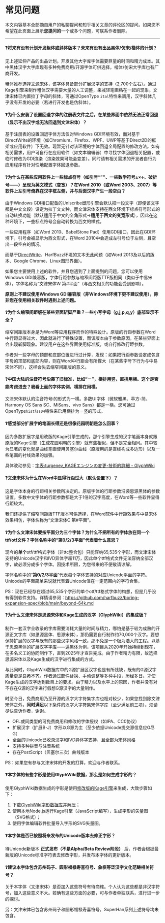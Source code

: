 # 常见问题
本文内容基本全部摘自用户的私聊提问和知乎相关文章的评论区的提问。如果您不希望在此页面上展示**您提问的**一个或多个问题，可联系作者删除。

---
#### :question:将来有没有计划开发粗体或斜体版本？未来有没有出品黑体/仿宋/楷体的计划？
无上述延伸产品的出品计划。开发其他大字库字体需要巨量的时间和精力成本。其中黑体汉字大字库现有多种免费商用/开源字体可供选择，楷体/仿宋大字库也有厂商开发。

粗体推荐选择[文源宋体](https://github.com/takushun-wu/WenYuanFonts)，该字体具备部分扩展汉字的支持（2,700个左右）。通过Kage引擎来制作粗体汉字需要大量的人工调整，来减轻笔画粘在一起的现象。文津宋体已内置拉丁字母的斜体，可通过OpenType `ital`特性来调用，汉字斜体几乎没有开发的必要（若进行开发也是伪斜体）。

#### :question:为什么安装了设置回退字体的注册表文件之后，在某些界面中依然无法正常回退（显示不出汉字或无法回退到文津宋体）？
基于注册表的设置回退字体方法仅对Windows GDI环境有效，而对基于DirectWrite的环境（如Chromium、Firefox、WPF、UWP等基于Direct2D的框架或应用软件）下无效。现暂无针对该环境的字体回退全局配置的修改方法。如有相关需求，用户可自行在应用软件（如文本编辑器）中寻找字体回退相关配置，或临时修改为GDI渲染（渲染效果可能会变差）。同时请有相关需求的开发者自行为应用程序有针对性地配置字体回退参数。

#### :question:为什么在某些应用软件上一些标点符号（如引号“”‘’、一些数学符号±×÷、破折号——）呈现为英文模式（变宽）？在Word 2010（或Word 2003、2007）等软件上左引号倚靠在汉字框左侧，并与后面汉字产生一段空白？
由于Windows GDI接口配备的Uniscribe塑形引擎会默认把一段文字（即便该文字都是中文文段）设定为拉丁文文种，而文津宋体支持在西文环境下标点符号形式的自动转换功能（默认适用于中文的全角形式→**适用于西文的变宽形式**），因此在这种环境下，一些标点符号会自动转换为西文的样式。

一些应用程序（如Word 2010、BabelStone Pad）使用GDI接口，因此在GDI环境下，引号会被显示为西文形式，在Word 2010中会造成左引号位于左侧，且空出一段空白的情况。

而基于[DirectWrite](https://learn.microsoft.com/zh-cn/windows/win32/directwrite/introducing-directwrite)、HarfBuzz环境的文本无此问题（如Word 2013及以后的版本、Google Chrome、Linux图形界面）。

如果您主要使用上述的软件，并且您遇到了上面提到的问题，您可以使用Windows GDI兼容版，字体行距参数与缩窄间距版TTF版相同（类似于中易宋体），字体名称为“文津宋体W 第#平面”（与西文相关的功能会受到影响）。

**原则上不建议使用Windows GDI兼容版（非Windows环境下更不建议使用），除非您在使用相关软件时遇到上述问题。**

#### :question:为什么缩窄间距版在某些界面斩脚严重？一些小写字母（g,j,p,q,y）底部显示不全？
缩窄间距版本身是为Word等应用程序而作的特殊设计。原版的行距参数在Word中行距显得过大，因此就进行了特殊设置，而该版本由于参数原因，在某些界面上会出现斩脚现象。建议用户在这些界面使用标准版，或自行修改行距参数。

作者对一些字母的顶部和底部位置进行过计算，发现：如果把行距参数设定成包含字母的顶部和底部内容，则在Word中行距会有所撑大（在某些字号下行为与中易宋体不同），这样会失去缩窄间距版的意义。

#### :question:中国大陆的注音符号沿袭了旧标准，比如“ㄧ”，横排用竖，直排用横。这个是否能考虑进去？我看上面的字体实例，横排在用横。
文津宋体默认的注音符号i的形式为一横。多数UI字体（微软雅黑、苹方-简、Harmony OS Sans SC、MiSans、vivo Sans）都是一横。您可通过OpenType`hist`/`ss04`特性来启用横排为一竖的形式。

#### :question:感觉部分扩展字的笔画长得还是很像花园明朝是怎么回事？
因为多数扩展字是用改版的Kage引擎生成的，那个引擎生成的汉字笔画本身就跟原版的Kage引擎（生成花园明朝的引擎）就有些相似，但不是完全相同。其中较为显著的变化就是曲线笔画使用贝塞尔曲线（原版用的是直线构成多边形）以及一些笔画的衬线效果的加强。

具体改动参见：[字表:turgenev_KAGEエンジンの変更-技術的詳細 - GlyphWiki](https://zhs.glyphwiki.org/wiki/Group:turgenev_KAGE%e3%82%a8%e3%83%b3%e3%82%b8%e3%83%b3%e3%81%ae%e5%a4%89%e6%9b%b4-%e6%8a%80%e8%a1%93%e7%9a%84%e8%a9%b3%e7%b4%b0)
#### :question:文津宋体为什么在Word中显得行距过大（默认设置下）？
这是字体本身的行距相关参数所决定的。原版字体的行距参数沿袭思源黑体的参数设置。多数中文字体的行距参数都是大于1倍的汉字高度，在Word等一些软件显得行距较大。

我们还提供了缩窄间距版TTF版本可供选择，在Word软件中行距效果与中易宋体效果相仿，字体名称为“文津宋体C 第#平面”。
#### :question:为什么文津宋体要按平面分为三个字体？为什么不把所有的字体放在同一个ttf/otf文件？字体名称中的“第0/2/3平面”代表着什么意思？
现今的**单个**otf/ttf格式字体（非ttc整合包）只能容纳65,535个字形，而文津宋体支持的Unicode汉字和IVD异体字超11万，因此单个ttf格式文件无法容纳全部汉字，故必须分成多个字体。因技术所限，为您带来的不便敬请谅解。

字体名称中的“**第0/2/3平面**”代表每个字体支持的对应Unicode平面的字符。Unicode的平面简单来说就代表着Unicode值在一定范围内的字符合集。

PS：现在已经存在超过65,535个字形的单个otf/ttf格式字体的构想，但是几乎没有得到软件支持。详情请参阅：https://github.com/harfbuzz/boring-expansion-spec/blob/main/beyond-64k.md
#### :question:为什么文津宋体是思源宋体和Kage生成的汉字（GlyphWiki）的集成版？
制作一套汉字全收录的字库需要消耗大量的时间与精力，哪怕是基于较为成熟的开源正文字库（如思源黑体、思源宋体），那仍需要自行制作约70,000个汉字。要想保持扩展的汉字与既有的那些汉字风格一致，那不免是一个极为浩大的工程。以基于思源黑体的扩展汉字字库——[遍黑体](https://github.com/Fitzgerald-Porthmouth-Koenigsegg/Plangothic-Project)为例，该项目从2020年开始持续到现在，在多名义工的协同制作下，直到2025年才宣告完成。由于作者精力有限，故选择思源宋体以及Kage生成的汉字进行集成的方式。

与此同时，GlyphWiki数据库中的G源扩展区汉字也是有所残缺，既有的G源汉字质量更是良莠不齐。作者通过部件替换、手动调整等多种手段，历经多日，才使Kage生成的汉字达到数目上的要求。由于精力以及水平上的原因，作者并没有对不存在G源的汉字进行假想G源汉字的大量制作。

时至今日，免费商用乃至开源的汉字大字符集字库也相对较少，如果您找到除文津宋体之外，**同时满足**以下条件的汉字大字符集宋体字库（至少满足前三项），烦请尽快告诉作者，谢谢。
- OFL或同类型的可免费商用和修改的字体授权（如IPA、CC0协议）
- 扩展汉字（扩展B-J）字形以G源为主（至少依据Unicode提交源信息应G尽G）
- 全面的Unicode已收录汉字和IVD异体字支持，且全部为宋体风格
- 支持多种拼音与注音系统
- 存在PostScript（贝塞尔三次）曲线版本

PS：如果您有参与文津宋体的开发的打算，欢迎与作者联系。
#### :question:本字体的有些字形是使用GlyphWiki数据，那么是如何生成字形的？
使用GlyphWiki数据生成的字形是使用[修改版的Kage引擎](https://github.com/ge9/kage-engine-2/)来生成，大致步骤如下：
1. 下载[GlyphWiki字形数据库](http://glyphwiki.org/dump.tar.gz)并解压；
2. 使用本地Node.js运行Kage引擎（JavaScript编写），生成字形的矢量图（SVG格式）；
3. 使用字体编辑软件批量导入字形的SVG矢量图。
#### :question:本字体是否已按照将来发布的Unicode版本去修正字形？
待Unicode新版本 **正式发布（不是Alpha/Beta Review阶段）** 后，作者会根据最新版的Unicode标准字符表去修改字形，并发布本字体的更新版本。
#### :question:建议本字体包含苏州码子、圆形福禄寿喜符号、象棋等泛汉字文化范畴相关符号？
关于本字体（文津宋体）是否加入这些符号有待商榷。个人认为这些都是非汉字符号，加入这些意义不大。若确有这些方面的必要，可与作者单独联系，进行进一步的探讨。

另：文津宋体已包含苏州码子和圆形福禄寿喜符号，SuperHan系列上述符号均未包含。
